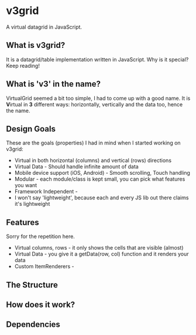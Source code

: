 v3grid
======

A virtual datagrid in JavaScript.

What is v3grid?
---
It is a datagrid/table implementation written in JavaScript. Why is it special? Keep reading!

What is 'v3' in the name?
---

VirtualGrid seemed a bit too simple, I had to come up with a good name. It is **V**irtual in **3** different ways: horizontally, vertically and the data too, hence the name.

Design Goals
---
These are the goals (properties) I had in mind when I started working on v3grid:

* Virtual in both horizontal (columns) and vertical (rows) directions
* Virtual Data - Should handle infinite amount of data
* Mobile device support (iOS, Android) - Smooth scrolling, Touch handling
* Modular - each module/class is kept small, you can pick what features you want
* Framework Independent - 
* I won't say 'lightweight', because each and every JS lib out there claims it's lightweight

Features
---
Sorry for the repetition here.

- Virtual columns, rows - it only shows the cells that are visible (almost)
- Virtual Data - you give it a getData(row, col) function and it renders your data
- Custom ItemRenderers - 

The Structure
---


How does it work?
---


Dependencies
---

